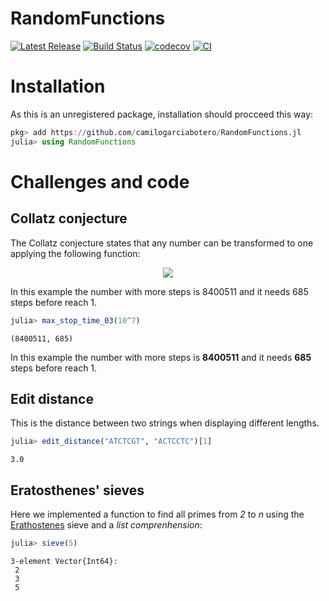 # RandomFunctions

[![Latest Release](https://img.shields.io/github/release/camilogarciabotero/RandomFunctions.jl.svg)](https://github.com/camilogarciabotero/RandomFunctions.jl/releases/latest)
[![Build Status](https://travis-ci.com/camilogarciabotero/RandomFunctions.jl.svg?branch=main)](https://travis-ci.com/camilogarciabotero/RandomFunctions.jl)
[![codecov](https://codecov.io/gh/camilogarciabotero/RandomFunctions.jl/branch/main/graph/badge.svg?token=4oLhs2LF6D)](https://codecov.io/gh/camilogarciabotero/RandomFunctions.jl)
[![CI](https://github.com/camilogarciabotero/RandomFunctions.jl/actions/workflows/CI.yml/badge.svg)](https://github.com/camilogarciabotero/RandomFunctions.jl/actions/workflows/CI.yml)
# Installation

As this is an unregistered package, installation should procceed this way:

```jl
pkg> add https://github.com/camilogarciabotero/RandomFunctions.jl
julia> using RandomFunctions
```
# Challenges and code
## Collatz conjecture

The Collatz conjecture states that any number can be transformed to one applying the following function:

<!-- $$
f(n)=\left\{
\begin{array}{c l}	
    n \div 2 & n \equiv 0\mod{}    \\
    3n+1 & n \equiv 1\mod{} 
\end{array}\right.
$$ --> 

<div align="center"><img style="background: white;" src="https://render.githubusercontent.com/render/math?math=f(n)%3D%5Cleft%5C%7B%0A%5Cbegin%7Barray%7D%7Bc%20l%7D%09%0A%20%20%20%20n%20%5Cdiv%202%20%26%20n%20%5Cequiv%200%5Cmod%7B%7D%20%20%20%20%5C%5C%0A%20%20%20%203n%2B1%20%26%20n%20%5Cequiv%201%5Cmod%7B%7D%20%0A%5Cend%7Barray%7D%5Cright."></div>

In this example the number with more steps is 8400511 and it needs 685 steps before reach 1.


```jl
julia> max_stop_time_03(10^7)
```

```
(8400511, 685)
```

In this example the number with more steps is **8400511** and it needs **685** steps before reach 1.

## Edit distance

This is the distance between two strings when displaying different lengths.

```jl
julia> edit_distance("ATCTCGT", "ACTCCTC")[1]
```

```
3.0
```

## Eratosthenes' sieves

Here we implemented a function to find all primes from _2_ to _n_ using the [Erathostenes](https://en.wikipedia.org/wiki/Eratosthenes) sieve and a _list comprenhension_:

```jl
julia> sieve(5)
```

```
3-element Vector{Int64}:
 2
 3
 5
```
